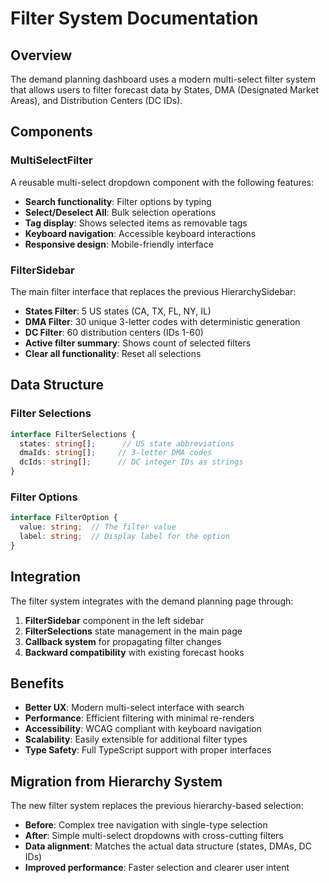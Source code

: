 # Filter System Documentation

## Overview
The demand planning dashboard uses a modern multi-select filter system that allows users to filter forecast data by States, DMA (Designated Market Areas), and Distribution Centers (DC IDs).

## Components

### MultiSelectFilter
A reusable multi-select dropdown component with the following features:
- **Search functionality**: Filter options by typing
- **Select/Deselect All**: Bulk selection operations
- **Tag display**: Shows selected items as removable tags
- **Keyboard navigation**: Accessible keyboard interactions
- **Responsive design**: Mobile-friendly interface

### FilterSidebar
The main filter interface that replaces the previous HierarchySidebar:
- **States Filter**: 5 US states (CA, TX, FL, NY, IL)
- **DMA Filter**: 30 unique 3-letter codes with deterministic generation
- **DC Filter**: 60 distribution centers (IDs 1-60)
- **Active filter summary**: Shows count of selected filters
- **Clear all functionality**: Reset all selections

## Data Structure

### Filter Selections
```typescript
interface FilterSelections {
  states: string[];      // US state abbreviations
  dmaIds: string[];     // 3-letter DMA codes
  dcIds: string[];      // DC integer IDs as strings
}
```

### Filter Options
```typescript
interface FilterOption {
  value: string;  // The filter value
  label: string;  // Display label for the option
}
```

## Integration

The filter system integrates with the demand planning page through:
1. **FilterSidebar** component in the left sidebar
2. **FilterSelections** state management in the main page
3. **Callback system** for propagating filter changes
4. **Backward compatibility** with existing forecast hooks

## Benefits

- **Better UX**: Modern multi-select interface with search
- **Performance**: Efficient filtering with minimal re-renders
- **Accessibility**: WCAG compliant with keyboard navigation
- **Scalability**: Easily extensible for additional filter types
- **Type Safety**: Full TypeScript support with proper interfaces

## Migration from Hierarchy System

The new filter system replaces the previous hierarchy-based selection:
- **Before**: Complex tree navigation with single-type selection
- **After**: Simple multi-select dropdowns with cross-cutting filters
- **Data alignment**: Matches the actual data structure (states, DMAs, DC IDs)
- **Improved performance**: Faster selection and clearer user intent
